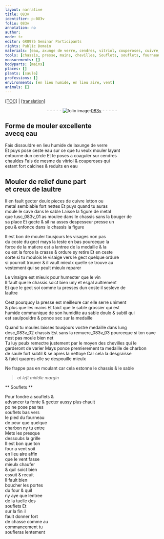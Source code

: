 ```yaml
---
layout: narrative
title: 083v
identifier: p-083v
folio: 083v
annotation: no
author:
mode: tc
editor: GR8975 Seminar Participants
rights: Public Domain
materials: [eau, axunge de verre, cendres, vitriol, couperoses, cuivre, letton, metal, crasse, ordure, vinaigre, vin, sable grossier, sable doulx & subtil, charbon de saule, charbon]
tools: [chassis, presse, mains, chevilles, Souflets, souflets, fourneau, grille, four a vent, four]
measurements: []
bodyparts: [mains]
places: []
plants: [saule]
professions: []
environments: [en lieu humide, en lieu aire, vent]
animals: []
---
```


 <p><a href="{{ site.baseurl }}/diplomatic/">[TOC]</a> | <a href="{{ site.baseurl }}/texts/p-083v_tl/" target="_blank">[translation]</a></p><div class="folio" align="center">- - - - - <a href="http://gallica.bnf.fr/ark:/12148/btv1b10500001g/f172.item" target="_blank"><img src="https://cu-mkp.github.io/2017-workshop-edition/assets/photo-icon.png" alt="folio image: " style="display:inline-block; margin-bottom:-3px;"/>083v</a> - - - - - </div>  
  

## Forme de mouler excellente<br/> avecq <span class="m">eau</span>

 
Fais dissouldre <span class="env">en lieu humide</span> de l<span class="m">axunge de verre</span><br/> Et puys pose ceste <span class="m">eau</span> sur ce que tu veulx mouler layant<br/> entourne dun cercle Et le poses a coaguler sur <span class="m">cendres</span><br/> chauldes Fais de mesme du <span class="m">vitriol</span> & <span class="m">couperoses</span> qui<br/> estant fort calcines & reduits en <span class="m">eau</span>
 
 
  

## Mouler de relief dune part<br/> et creux de laultre

 
Il en fault gecter deulx pieces de <span class="m">cuivre</span> <span class="m">letton</span> ou<br/> <span class="m">metal</span> semblable fort nettes Et puys quand tu auras<br/> moule le cave dans le sable Laisse la figure de <span class="m">metal</span><br/> que tusc_083v_01 as moulee dans le <span class="tl">chassis</span> sans la bouger de<br/> sa place Et gecte & sil na asses despesseur presse un<br/> peu & enfonce dans le <span class="tl">chassis</span> la figure
 
 Il est bon de mouler tousjours les visages non pas<br/> du coste du gect mays la teste en bas pourceque la<br/> force de la matiere est a lantree de la medaille & la<br/> ou est la force la <span class="m">crasse</span> & <span class="m">ordure</span> sy retire Et en ceste<br/> sorte si tu moulois le visaige vers le gect quelque <span class="m">ordure</span><br/> si pourroit trouver & il vault mieulx quelle se trouve au<br/> vestement qui se peult mieulx reparer
 
 Le <span class="m">vinaigre</span> est mieulx pour humecter que le <span class="m">vin</span><br/> Il fault que le <span class="tl">chassis</span> soict bien uny et esgal aultrem<span class="exp">ent</span><br/> <span class="del">Et que le gect soi</span> co<span class="exp">mm</span>e tu presses dun coste il sesleve de<br/> laultre
 
 Cest pourquoy la <span class="tl">presse</span> est meilleure car elle serre uniment<br/> & plus que les <span class="tl"><span class="bp">mains</span></span> Et faict que le <span class="m">sable grossier</span> qui est<br/> humide co<span class="exp">mmun</span>ique de son humidite au <span class="m">sable doulx & subtil</span> qui<br/> est saulpouldre & ponce sec sur la medaille
 
 Quand tu moules laisses tousjours v<span class="exp">ost</span>re medaille dans <span class="del">lung</span><br/> <span class="add">des</span>c_083v_02 chassis <span class="del">Est</span> <span class="add">sans la remuer</span>c_083v_03 pourceque si ton cave nest pas moule bien net<br/> Tu luy peulx remectre justem<span class="exp">ent</span> par le moyen des <span class="tl">chevilles</span> qui le<br/> garderont de varier Mays ponce premierem<span class="exp">ent</span> ta medaille de <span class="m">charbon<br/> de <span class="pa">saule</span></span> fort subtil & <span class="del">se</span> apres la nettoye Car cela la desgraisse<br/> & faict quapres elle se despouille mieulx
 
 Ne frappe pas en moulant car cela estonne le chassis & le sable
 
 
> *at left middle margin*
> 
> 
>   

** <span class="tl">Souflets</span> **

 
 Pour fondre a <span class="tl">souflets</span> &<br/> advancer ta fonte & gecter aussy plus chault<br/> <span class="del">po</span> ne pose pas tes<br/> <span class="tl">souflets</span> bas vers<br/> le pied du <span class="tl">fourneau</span><br/> de peur que quelque<br/> <span class="m">charbon</span> ny <span class="del">tu</span> entre<br/> Mets les presque<br/> dessoubs la <span class="tl">grille</span><br/> Il est bon que ton<br/> <span class="tl">four a vent</span> soit<br/> <span class="env">en lieu aire</span> affin<br/> que le <span class="env">vent</span> fasse<br/> mieulx chaufer<br/> & quil soict bien<br/> essuit & recuit<br/> Il fault bien<br/> boucher les portes<br/> du <span class="tl">four</span> & quil<br/> ny aye que lentree<br/> de la tuelle des<br/> <span class="tl">souflets</span> Et<br/> sur la fin il<br/> fault donner fort<br/> de chasse co<span class="exp">mm</span>e au<br/> commancem<span class="exp">ent</span> tu<br/> soufleras lentem<span class="exp">ent</span>
 
 